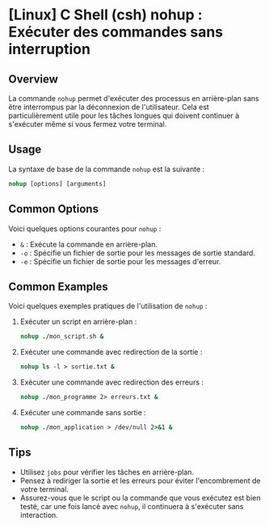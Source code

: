 # [Linux] C Shell (csh) nohup : Exécuter des commandes sans interruption

## Overview
La commande `nohup` permet d'exécuter des processus en arrière-plan sans être interrompus par la déconnexion de l'utilisateur. Cela est particulièrement utile pour les tâches longues qui doivent continuer à s'exécuter même si vous fermez votre terminal.

## Usage
La syntaxe de base de la commande `nohup` est la suivante :

```csh
nohup [options] [arguments]
```

## Common Options
Voici quelques options courantes pour `nohup` :

- `&` : Exécute la commande en arrière-plan.
- `-o` : Spécifie un fichier de sortie pour les messages de sortie standard.
- `-e` : Spécifie un fichier de sortie pour les messages d'erreur.

## Common Examples
Voici quelques exemples pratiques de l'utilisation de `nohup` :

1. Exécuter un script en arrière-plan :
   ```csh
   nohup ./mon_script.sh &
   ```

2. Exécuter une commande avec redirection de la sortie :
   ```csh
   nohup ls -l > sortie.txt &
   ```

3. Exécuter une commande avec redirection des erreurs :
   ```csh
   nohup ./mon_programme 2> erreurs.txt &
   ```

4. Exécuter une commande sans sortie :
   ```csh
   nohup ./mon_application > /dev/null 2>&1 &
   ```

## Tips
- Utilisez `jobs` pour vérifier les tâches en arrière-plan.
- Pensez à rediriger la sortie et les erreurs pour éviter l'encombrement de votre terminal.
- Assurez-vous que le script ou la commande que vous exécutez est bien testé, car une fois lancé avec `nohup`, il continuera à s'exécuter sans interaction.